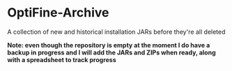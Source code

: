 # OptiFine-Archive
A collection of new and historical installation JARs before they're all deleted

**Note: even though the repository is empty at the moment I do have a backup in progress and I will add the JARs and ZIPs when ready, along with a spreadsheet to track progress**
